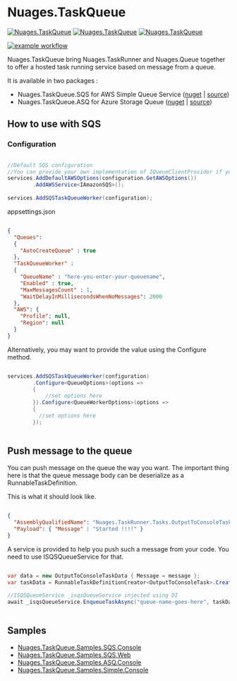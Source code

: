 # Nuages.TaskQueue 

[![Nuages.TaskQueue](https://img.shields.io/nuget/v/Nuages.TaskQueue?style=flat-square&label=Nuages.TaskQueue)](https://www.nuget.org/packages/Nuages.TaskQueue/)
[![Nuages.TaskQueue](https://img.shields.io/nuget/v/Nuages.TaskQueue.SQS?style=flat-square&label=Nuages.TaskQueue.SQS)](https://www.nuget.org/packages/Nuages.TaskQueue.SQS/)
[![Nuages.TaskQueue](https://img.shields.io/nuget/v/Nuages.TaskQueue.ASQ?style=flat-square&label=Nuages.TaskQueue.ASQ)](https://www.nuget.org/packages/Nuages.TaskQueue.ASQ/)

[![example workflow](https://github.com/nuages-io/nuages-taskqueue/actions/workflows/nuget.yml/badge.svg)](https://github.com/nuages-io/nuages-taskqueue/actions/workflows/nuget.yml)


Nuages.TaskQueue bring Nuages.TaskRunner and Nuages.Queue together to offer a hosted task running service based on message from a queue.

It is available in two packages :

- Nuages.TaskQueue.SQS for AWS Simple Queue Service ([nuget](https://www.nuget.org/packages/Nuages.TaskQueue.SQS) | [source](https://github.com/nuages-io/nuages-taskqueue/tree/main/TaskQueue/Nuages.TaskQueue.SQS))
- Nuages.TaskQueue.ASQ for Azure Storage Queue ([nuget](https://www.nuget.org/packages/Nuages.TaskQueue.ASQ) | [source](https://github.com/nuages-io/nuages-taskqueue/tree/main/TaskQueue/Nuages.TaskQueue.ASQ))

## How to use with SQS

### Configuration

```csharp

//Default SQS configuration
//You can provide your own implementation of IQueueClientProvider if you want to provide the instance using another way.
services.AddDefaultAWSOptions(configuration.GetAWSOptions())
        .AddAWSService<IAmazonSQS>();
        
services.AddSQSTaskQueueWorker(configuration);


```

appsettings.json

````json

{
  "Queues":
  {
    "AutoCreateQueue" : true
  },
  "TaskQueueWorker" :
  {
    "QueueName" : "here-you-enter-your-queuename",
    "Enabled" : true,
    "MaxMessagesCount" : 1,
    "WaitDelayInMillisecondsWhenNoMessages": 2000
  },
  "AWS": {
    "Profile": null,
    "Region": null
  }
}

````

Alternatively, you may want to provide the value using the Configure method.

```csharp

services.AddSQSTaskQueueWorker(configuration)
        .Configure<QueueOptions>(options =>
        {
            //set options here  
        }).Configure<QueueWorkerOptions>(options =>
        {
          //set options here  
        });
        
```

## Push message to the queue

You can push message on the queue the way you want. The important thing here is that the queue message body can be deserialize as a RunnableTaskDefinition.

This is what it should look like.

````json

{
  "AssemblyQualifiedName": "Nuages.TaskRunner.Tasks.OutputToConsoleTask, Nuages.TaskRunner, Version=1.0.0.0, Culture=neutral, PublicKeyToken=null",
  "Payload": { "Message" : "Started !!!!" }
}

````


A service is provided to help you push such a message from your code. You need to use ISQSQueueService for that.

```csharp

var data = new OutputToConsoleTaskData { Message = message };
var taskData = RunnableTaskDefinitionCreator<OutputToConsoleTask>.Create(data);

//ISQSQueueService _isqsQueueService injected using DI
await _isqsQueueService.EnqueueTaskAsync("queue-name-goes-here", taskData);
        
```



## Samples

- [Nuages.TaskQueue.Samples.SQS.Console](https://github.com/nuages-io/nuages-taskqueue/tree/main/TaskQueue/Nuages.TaskQueue.Samples.SQS.Console)
- [Nuages.TaskQueue.Samples.SQS.Web](https://github.com/nuages-io/nuages-taskqueue/tree/main/TaskQueue/Nuages.TaskQueue.Samples.SQS.Web)
- [Nuages.TaskQueue.Samples.ASQ.Console](https://github.com/nuages-io/nuages-taskqueue/tree/main/TaskQueue/Nuages.TaskQueue.Samples.ASQ.Console)
- [Nuages.TaskQueue.Samples.Simple.Console](https://github.com/nuages-io/nuages-taskqueue/tree/main/TaskQueue/Nuages.TaskQueue.Samples.Simple.Console)
